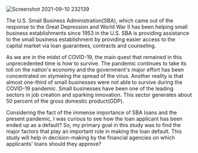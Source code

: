 ![Screenshot 2021-09-10 232139](https://user-images.githubusercontent.com/62193201/132934648-b8b2afbd-b2cd-43b9-a58c-5a4faf2f56ed.png)



The U.S. Small Business Administration(SBA), which came out of the response to the Great Depression and World War II has been helping small business establishments since 1953 in the U.S. SBA is providing assistance to the small business establishment by providing easier access to the capital market via loan guarantees, contracts and counseling. 

As we are in the midst of COVID-19, the main quest that remained in this unprecedented time is how to survive. The pandemic continues to take its toll on the nation's economy and the government's major effort has been concentrated on stymieing the spread of the virus. Another reality is that almost one-third of small businesses were not able to survive during the COVID-19 pandemic. Small businesses have been one of the leading sectors in job creation and sparking innovation. This sector generates about 50 percent of the gross domestic product(GDP).

Considering the fact of the immense importance of SBA loans and the present pandemic, I was curious to see how the loan applicant has been ended up as a default? So, my primary goal in this study was to find the major factors that play an important role in making the loan default. This study will help in decision-making by the financial agencies on which applicants' loans should they approve?

